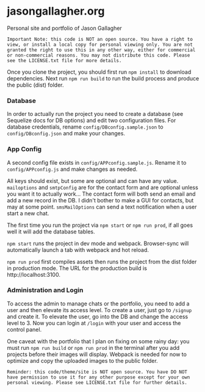 # jasongallagher.org
Personal site and portfolio of Jason Gallagher

`Important Note: this code is NOT an open source. You have a right to view, or install a local copy for personal viewing only. You are not granted the right to use this in any other way, either for commercial or non-commercial reasons. You may not distribute this code. Please see the LICENSE.txt file for more details.`

Once you clone the project, you should first run `npm install` to download dependencies. Next run `npm run build` to run the build process and produce the public (dist) folder.

### Database
In order to actually run the project you need to create a database (see Sequelize docs for DB options) and edit two configuration files. For database credentials, rename `config/DBconfig.sample.json` to `config/DBconfig.json` and make your changes.

### App Config
A second config file exists in `config/APPconfig.sample.js`. Rename it to `config/APPconfig.js` and make changes as needed.

All keys should exist, but some are optional and can have any value. `mailoptions` and `smtpConfig` are for the contact form and are optional unless you want it to actually work...  The contact form will both send an email and add a new record in the DB. I didn't bother to make a GUI for contacts, but may at some point. `smsMailOptions` can send a text notification when a user start a new chat.

The first time you run the project via `npm start` or `npm run prod`, if all goes well it will add the database tables.

`npm start` runs the project in dev mode and webpack. Browser-sync will automatically launch a tab with webpack and hot reload.

`npm run prod` first compiles assets then runs the project from the dist folder in production mode. The URL for the production build is http://localhost:3100.

### Administration and Login

To access the admin to manage chats or the portfolio, you need to add a user and then elevate its access level. To create a user, just go to `/signup` and create it. To elevate the user, go into the DB and change the access level to 3. Now you can login at `/login` with your user and access the control panel.

One caveat with the portfolio that I plan on fixing on some rainy day: you must run `npm run build` or `npm run prod` in the terminal after you add projects before their images will display. Webpack is needed for now to optimize and copy the uploaded images to the public folder.


`Reminder: this code/theme/site is NOT open source. You have DO NOT have permission to use it for any other purpose except for your own personal viewing. Please see LICENSE.txt file for further details.`

